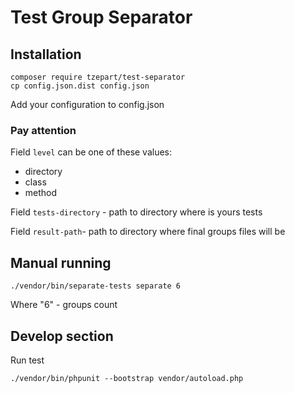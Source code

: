 # Test Group Separator

## Installation

```
composer require tzepart/test-separator
cp config.json.dist config.json
```

Add your configuration to config.json

### Pay attention
Field `level` can be one of these values:
* directory
* class
* method

Field `tests-directory` - path to directory where is yours tests

Field `result-path`- path to directory where final groups files will be

## Manual running
```
./vendor/bin/separate-tests separate 6
```

Where "6" - groups count

## Develop section
Run test
```
./vendor/bin/phpunit --bootstrap vendor/autoload.php
``` 

